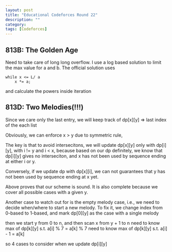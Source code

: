 ```yaml
---
layout: post
title: "Educational Codeforces Round 22"
description: ""
category: 
tags: [Codeforces]
---
```


813B: The Golden Age
----------
Need to take care of long long overflow. I use a log based solution to limit the max value for a and b. The official solution uses 

```
while x <= L/ a
	x *= a;
```

and calculate the powers inside iteration


813D: Two Melodies(!!!)
----------
Since we care only the last entry, we will keep track of dp[x][y] => last index of the each list

Obviously, we can enforce x > y due to symmetric rule, 

The key is that to avoid intersecitons, we will update dp[x][y] only with dp[i][y], with i != y and i < x, because based on our dp definitely, we know that dp[i][y] gives no interseciton, and x has not been used by sequence ending at either i or y.

Conversely, if we update dp with dp[x][i], we can not guarantees that y has not been used by sequence ending at x yet.  

Above proves that our scheme is sound. It is also complete because we cover all possible cases with a given y.

Another case to watch out for is the empty melody case, i.e., we need to decide when/where to start a new melody. To fix it, we change index from 0-based to 1-based, and mark dp[0][y] as the case with a single melody

then we start y from 0 to n, and then scan x from y + 1 to n
need to know max of dp[k][y] s.t. a[i] % 7 = a[k] % 7
need to know max of dp[k][y] s.t. a[i] - 1 = a[k]

so 4 cases to consider when we update dp[i][y]





